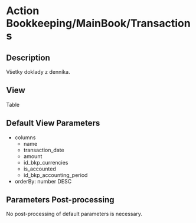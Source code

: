 # Action Bookkeeping/MainBook/Transactions

## Description

Všetky doklady z denníka. 

## View

Table

## Default View Parameters

* columns
  * name
  * transaction_date
  * amount
  * id_bkp_currencies
  * is_accounted
  * id_bkp_accounting_period
* orderBy: number DESC

## Parameters Post-processing

No post-processing of default parameters is necessary.
